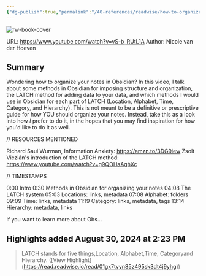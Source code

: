 ```yaml
---
{"dg-publish":true,"permalink":"/40-references/readwise/how-to-organize-your-notes-in-obsidian-the-latch-method/","tags":["rw/articles"]}
---
```


![rw-book-cover](https://i.ytimg.com/vi/vS-b_RUtL1A/maxresdefault.jpg)
  
URL: https://www.youtube.com/watch?v=vS-b_RUtL1A
Author: Nicole van der Hoeven

## Summary

Wondering how to organize your notes in Obsidian? In this video, I talk about some methods in Obsidian for imposing structure and organization, the LATCH method for adding data to your data, and which methods I would use in Obsidian for each part of LATCH (Location, Alphabet, Time, Category, and Hierarchy). This is not meant to be a definitive or prescriptive guide for how YOU should organize your notes. Instead, take this as a look into how *I* prefer to do it, in the hopes that you may find inspiration for how you'd like to do it as well.


// RESOURCES MENTIONED

Richard Saul Wurman, Information Anxiety: https://amzn.to/3DG9iew
Zsolt Viczián's introduction of the LATCH method: https://www.youtube.com/watch?v=g9QOHaAqhXc


// TIMESTAMPS

0:00 Intro
0:30 Methods in Obsidian for organizing your notes
04:08 The LATCH system
05:03 Locations: links, metadata
07:08 Alphabet: folders
09:09 Time: links, metadata
11:19 Category: links, metadata, tags
13:14 Hierarchy: metadata, links

If you want to learn more about Obs...

## Highlights added August 30, 2024 at 2:23 PM
>LATCH stands for five things,Location, Alphabet,Time, Categoryand Hierarchy. ([View Highlight] (https://read.readwise.io/read/01gx7tvyn85z495sk3dt4j9yhg))


